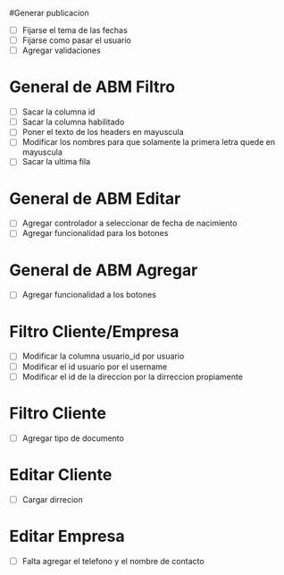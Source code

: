 #Generar publicacion
- [ ] Fijarse el tema de las fechas
- [ ] Fijarse como pasar el usuario
- [ ] Agregar validaciones

# General de ABM Filtro
- [ ] Sacar la columna id
- [ ] Sacar la columna habilitado
- [ ] Poner el texto de los headers en mayuscula
- [ ] Modificar los nombres para que solamente la primera letra quede en mayuscula
- [ ] Sacar la ultima fila

# General de ABM Editar
- [ ] Agregar controlador a seleccionar de fecha de nacimiento
- [ ] Agregar funcionalidad para los botones

# General de ABM Agregar
- [ ] Agregar funcionalidad a los botones

# Filtro Cliente/Empresa
- [ ] Modificar la columna usuario_id por usuario
- [ ] Modificar el id usuario por el username
- [ ] Modificar el id de la direccion por la dirreccion propiamente

# Filtro Cliente
- [ ] Agregar tipo de documento

# Editar Cliente
- [ ] Cargar dirrecion

# Editar Empresa
- [ ] Falta agregar el telefono y el nombre de contacto

